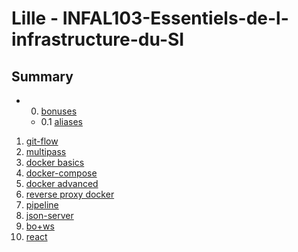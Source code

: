 # Lille - INFAL103-Essentiels-de-l-infrastructure-du-SI

## Summary

- 0.  [bonuses](./0.bonuses/)
  - 0.1 [aliases](/0.bonuses/aliases.md)

1. [git-flow](./1.git-flow/README.md)
2. [multipass](./2.multipass/README.md)
3. [docker basics](./3.docker_basics/README.md)
4. [docker-compose](./4.docker-compose/README.md)
5. [docker advanced](./5.docker_advanced/README.md)
6. [reverse proxy docker](./6.reverse_proxy_docker/README.md)
7. [pipeline](./7.pipeline/README.md)
8. [json-server](./8.json-server/README.md)
9. [bo+ws](./9.sanity/README.md)
10. [react]()
